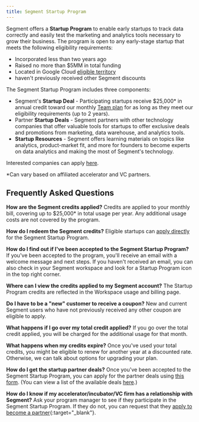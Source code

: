 ```yaml
---
title: Segment Startup Program
---
```


Segment offers a **Startup Program** to enable early startups to track data correctly and easily test the marketing and analytics tools necessary to grow their business. The program is open to any early-stage startup that meets the following eligibility requirements:


- Incorporated less than two years ago
- Raised no more than $5MM in total funding
- Located in Google Cloud [eligible territory](https://cloud.google.com/terms/cloud-sales-list)
- haven't previously received other Segment discounts

The Segment Startup Program includes three components:

- Segment's **Startup Deal** - Participating startups receive $25,000* in annual credit toward our monthly [Team plan](https://segment.com/pricing/) for as long as they meet our eligibility requirements (up to 2 years).
- Partner **Startup Deals** - Segment partners with other technology companies that offer valuable tools for startups to offer exclusive deals and promotions from marketing, data warehouse, and analytics tools.
- **Startup Resources** - Segment offers learning materials on topics like analytics, product-market fit, and more for founders to become experts on data analytics and making the most of Segment's technology.

Interested companies can apply [here](http://segment.com/industry/startups).

*Can vary based on affiliated accelerator and VC partners.


## Frequently Asked Questions

**How are the Segment credits applied?**
Credits are applied to your monthly bill, covering up to $25,000* in total usage per year. Any additional usage costs are not covered by the program.

**How do I redeem the Segment credits?**
Eligible startups can [apply directly](http://segment.com/industry/startups) for the Segment Startup Program.

**How do I find out if I've been accepted to the Segment Startup Program?**
If you've been accepted to the program, you'll receive an email with a welcome message and next steps. If you haven't received an email, you can also check in your Segment workspace and look for a Startup Program icon in the top right corner.

**Where can I view the credits applied to my Segment account?**
The Startup Program credits are reflected in the Workspace usage and billing page.

**Do I have to be a "new" customer to receive a coupon?**
New and current Segment users who have not previously received any other coupon are eligible to apply.

**What happens if I go over my total credit applied?**
If you go over the total credit applied, you will be charged for the additional usage for that month.

**What happens when my credits expire?**
Once you've used your total credits, you might be eligible to renew for another year at a discounted rate. Otherwise, we can talk about options for upgrading your plan.

**How do I get the startup partner deals?**
Once you've been accepted to the Segment Startup Program, you can apply for the partner deals using [this form](http://bit.ly/segment-deal-redeem). (You can view a list of the available deals [here](https://bit.ly/segment-partner-deals).)

**How do I know if my accelerator/incubator/VC firm has a relationship with Segment?**
Ask your program manager to see if they participate in the Segment Startup Program. If they do not, you can request that they [apply to become a partner](https://airtable.com/shr84MIvVo4k8xbaO){:target="_blank"}.

